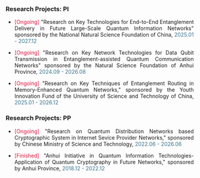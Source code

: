 ### Research Projects: PI

- <p style="text-align:justify"><span style="color: crimson;">[Ongoing]</span> "Research on Key Technologies for End-to-End Entanglement Delivery in Future Large-Scale Quantum Information Networks" sponsored by the National Natural Science Foundation of China, <span  style="color: rgb(57, 115, 142);">2025.01 - 2027.12</span></p>

- <p style="text-align:justify"><span style="color: crimson;">[Ongoing]</span> "Research on Key Network Technologies for Data Qubit Transmission in Entanglement-assisted Quantum Communication Networks" sponsored by the Natural Science Foundation of Anhui Province, <span style="color: rgb(57, 115, 142);">2024.09 - 2026.08</span></p>

- <p style="text-align:justify"><span style="color: crimson;">[Ongoing]</span> "Research on Key Techniques of Entanglement Routing in Memory-Enhanced Quantum Networks," sponsored by the Youth Innovation Fund of the University of Science and Technology of China, <span style="color: rgb(57, 115, 142);">2025.01 - 2026.12</span></p>

### Research Projects: PP

- <p style="text-align:justify"><span style="color: crimson;">[Ongoing]</span> "Research on Quantum Distribution Networks based Cryptographic System in Internet Sevice Provider Networks," sponsored by Chinese Ministry of Science and Technology, <span style="color: rgb(57, 115, 142);">2022.06 - 2026.06</span></p>

- <p style="text-align:justify"><span style="color: crimson;">[Finished]</span> "Anhui Initiative in Quantum Information Technologies-Application of Quantum Cryptography in Future Networks," sponsored by Anhui Province, <span style="color: rgb(57, 115, 142);">2018.12 - 2022.12</span></p>
